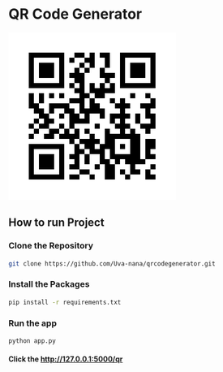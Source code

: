 # QR Code Generator

![GitHub Logo](/static/qr.png)

## How to run Project

### Clone the Repository
```bash
git clone https://github.com/Uva-nana/qrcodegenerator.git
```

### Install the Packages
```bash
pip install -r requirements.txt
```

### Run the app
```bash
python app.py
```

#### Click the  http://127.0.0.1:5000/qr